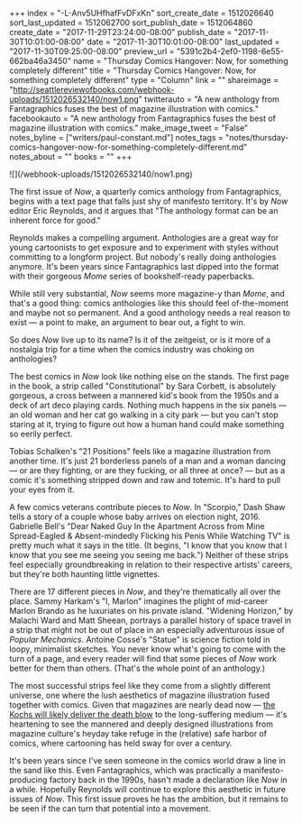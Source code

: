 +++
index = "-L-Anv5UHfhafFvDFxKn"
sort_create_date = 1512026640
sort_last_updated = 1512062700
sort_publish_date = 1512064860
create_date = "2017-11-29T23:24:00-08:00"
publish_date = "2017-11-30T10:01:00-08:00"
date = "2017-11-30T10:01:00-08:00"
last_updated = "2017-11-30T09:25:00-08:00"
preview_url = "5391c2b4-2ef0-1198-6e55-662ba46a3450"
name = "Thursday Comics Hangover: Now, for something completely different"
title = "Thursday Comics Hangover: Now, for something completely different"
type = "Column"
link = ""
shareimage = "http://seattlereviewofbooks.com/webhook-uploads/1512026532140/now1.png"
twitterauto = "A new anthology from Fantagraphics fuses the best of magazine illustration with comics."
facebookauto = "A new anthology from Fantagraphics fuses the best of magazine illustration with comics."
make_image_tweet = "False"
notes_byline = ["writers/paul-constant.md"]
notes_tags = "notes/thursday-comics-hangover-now-for-something-completely-different.md"
notes_about = ""
books = ""
+++
<p class="image">![](/webhook-uploads/1512026532140/now1.png)</p>

The first issue of *Now*, a quarterly comics anthology from Fantagraphics, begins with a text page that falls just shy of manifesto territory. It's by *Now* editor Eric Reynolds, and it argues that "The anthology format can be an inherent force for good."

Reynolds makes a compelling argument. Anthologies are a great way for young cartoonists to get exposure and to experiment with styles without committing to a longform project. But nobody's really doing anthologies anymore. It's been years since Fantagraphics last dipped into the format with their gorgeous *Mome* series of bookshelf-ready paperbacks. 

While still very substantial, *Now* seems more magazine-y than *Mome*, and that's a good thing: comics anthologies like this should feel of-the-moment and maybe not so permanent. And a good anthology needs a real reason to exist — a point to make, an argument to bear out, a fight to win. 

So does *Now* live up to its name? Is it of the zeitgeist, or is it more of a nostalgia trip for a time when the comics industry was choking on anthologies?

The best comics in *Now* look like nothing else on the stands. The first page in the book, a strip called "Constitutional" by Sara Corbett, is absolutely gorgeous, a cross between a mannered kid's book from the 1950s and a deck of art deco playing cards. Nothing much happens in the six panels — an old woman and her cat go walking in a city park — but you can't stop staring at it, trying to figure out how a human hand could make something so eerily perfect.

Tobias Schalken's "21 Positions" feels like a magazine illustration from another time. It's just 21 borderless panels of a man and a woman dancing — or are they fighting, or are they fucking, or all three at once? — but as a comic it's something stripped down and raw and totemic. It's hard to pull your eyes from it. 

A few comics veterans contribute pieces to *Now*. In "Scorpio," Dash Shaw tells a story of a couple whose baby arrives on election night, 2016. Gabrielle Bell's "Dear Naked Guy In the Apartment Across from Mine Spread-Eagled & Absent-mindedly Flicking his Penis While Watching TV" is pretty much what it says in the title. (It begins, "I know that you know that I know that you see me seeing you seeing me back.") Neither of these strips feel especially groundbreaking in relation to their respective artists' careers, but they're both haunting little vignettes.

There are 17 different pieces in *Now*, and they're thematically all over the place. Sammy Harkam's "I, Marlon" imagines the plight of mid-career Marlon Brando as he luxuriates on his private island. "Widening Horizon," by Malachi Ward and Matt Sheean, portrays a parallel history of space travel in a strip that might not be out of place in an especially adventurous issue of *Popular Mechanics*. Antoine Cossé's "Statue" is science fiction told in loopy, minimalist sketches. You never know what's going to come with the turn of a page, and every reader will find that some pieces of *Now* work better for them than others. (That's the whole point of an anthology.) 

The most successful strips feel like they come from a slightly different  universe, one where the lush aesthetics of magazine illustration fused together with comics. Given that magazines are nearly dead now — [the Kochs will likely deliver the death blow](http://money.cnn.com/2017/11/26/media/meredith-time/index.html) to the long-suffering medium — it's heartening to see the mannered and deeply designed illustrations from magazine culture's heyday take refuge in the (relative) safe harbor of comics, where cartooning has held sway for over a century.

It's been years since I've seen someone in the comics world draw a line in the sand like this. Even Fantagraphics, which was practically a manifesto-producing factory back in the 1990s, hasn't made a declaration like *Now* in a while. Hopefully Reynolds will continue to explore this aesthetic in future issues of *Now*. This first issue proves he has the ambition, but it remains to be seen if the can turn that potential into a movement.